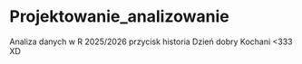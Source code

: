 # Projektowanie_analizowanie
Analiza danych w R 2025/2026
przycisk historia
Dzień dobry Kochani <333
XD